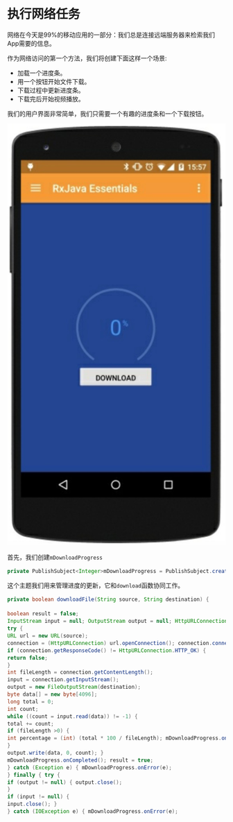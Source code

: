# 执行网络任务

网络在今天是99%的移动应用的一部分：我们总是连接远端服务器来检索我们App需要的信息。

作为网络访问的第一个方法，我们将创建下面这样一个场景:

* 加载一个进度条。
* 用一个按钮开始文件下载。
* 下载过程中更新进度条。
* 下载完后开始视频播放。

我们的用户界面非常简单，我们只需要一个有趣的进度条和一个下载按钮。

![](chapter7_5.png)

首先，我们创建`mDownloadProgress`

```java
private PublishSubject<Integer>mDownloadProgress = PublishSubject.create();
```
这个主题我们用来管理进度的更新，它和`download`函数协同工作。
```java
private boolean downloadFile(String source, String destination) {

boolean result = false;
InputStream input = null; OutputStream output = null; HttpURLConnection connection = null;
try {
URL url = new URL(source);
connection = (HttpURLConnection) url.openConnection(); connection.connect();
if (connection.getResponseCode() != HttpURLConnection.HTTP_OK) {
return false;
}
int fileLength = connection.getContentLength();
input = connection.getInputStream();
output = new FileOutputStream(destination);
byte data[] = new byte[4096];
long total = 0;
int count;
while ((count = input.read(data)) != -1) {
total += count;
if (fileLength >0) {
int percentage = (int) (total * 100 / fileLength); mDownloadProgress.onNext(percentage);
}
output.write(data, 0, count); }
mDownloadProgress.onCompleted(); result = true;
} catch (Exception e) { mDownloadProgress.onError(e);
} finally { try {
if (output != null) { output.close();
}
if (input != null) {
input.close(); }
} catch (IOException e) { mDownloadProgress.onError(e);
```




























